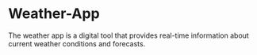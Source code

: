# Weather-App
The weather app is a digital tool that provides real-time information about current weather conditions and forecasts.
